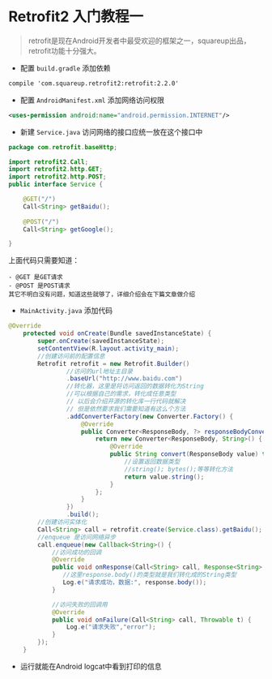 # Retrofit2 入门教程一

>retrofit是现在Android开发者中最受欢迎的框架之一，squareup出品，retrofit功能十分强大。

- 配置 `build.gradle` 添加依赖 

```xml
compile 'com.squareup.retrofit2:retrofit:2.2.0'
```
- 配置 `AndroidManifest.xml` 添加网络访问权限

```xml
<uses-permission android:name="android.permission.INTERNET"/>
```

- 新建 `Service.java` 访问网络的接口应统一放在这个接口中

```java
package com.retrofit.baseHttp;

import retrofit2.Call;
import retrofit2.http.GET;
import retrofit2.http.POST;
public interface Service {

    @GET("/")
    Call<String> getBaidu();
    
    @POST("/")
    Call<String> getGoogle();

}
```
上面代码只需要知道：

    - @GET 是GET请求
    - @POST 是POST请求
    其它不明白没有问题，知道这些就够了，详细介绍会在下篇文章做介绍

- `MainActivity.java` 添加代码

```java
@Override
    protected void onCreate(Bundle savedInstanceState) {
        super.onCreate(savedInstanceState);
        setContentView(R.layout.activity_main);
        //创建访问前的配置信息
        Retrofit retrofit = new Retrofit.Builder()
                //访问的url地址主目录
                .baseUrl("http://www.baidu.com")
                //转化器，这里是将访问返回的数据转化为String
                //可以根据自己的需求，转化成任意类型
                // 以后会介绍开源的转化库一行代码就解决
                // 但是依然要求我们需要知道有这么个方法
                .addConverterFactory(new Converter.Factory() {
                    @Override
                    public Converter<ResponseBody, ?> responseBodyConverter(Type type, Annotation[] annotations, Retrofit retrofit) {
                        return new Converter<ResponseBody, String>() {
                            @Override
                            public String convert(ResponseBody value) throws IOException {
                                //设置返回数据类型
                                //string(); bytes();等等转化方法
                                return value.string();
                            }
                        };
                    }
                })
                .build();
        //创建访问实体化
        Call<String> call = retrofit.create(Service.class).getBaidu();
        //enqueue 是访问网络异步
        call.enqueue(new Callback<String>() {
            //访问成功的回调
            @Override
            public void onResponse(Call<String> call, Response<String> response) {
               //这里response.body()的类型就是我们转化成的String类型
               Log.e("请求成功，数据:", response.body());
            }

            //访问失败的回调用
            @Override
            public void onFailure(Call<String> call, Throwable t) {
                Log.e("请求失败","error");
            }
        });
    }
```
- 运行就能在Android logcat中看到打印的信息

